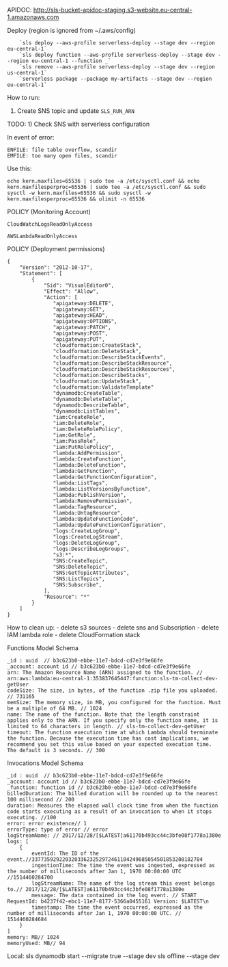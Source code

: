 APIDOC: http://sls-bucket-apidoc-staging.s3-website.eu-central-1.amazonaws.com

Deploy (region is ignored from ~/.aws/config)

        `sls deploy --aws-profile serverless-deploy --stage dev --region eu-central-1`
        `sls deploy function --aws-profile serverless-deploy --stage dev --region eu-central-1 --function _`
        `sls remove --aws-profile serverless-deploy --stage dev --region us-central-1`
        `serverless package --package my-artifacts --stage dev --region eu-central-1`
        
How to run:
 1) Create SNS topic and update `SLS_RUN_ARN`

TODO:
    1) Check SNS with serverless configuration
    
    
In event of error:

    ENFILE: file table overflow, scandir
    EMFILE: too many open files, scandir
    
Use this: 
    
    echo kern.maxfiles=65536 | sudo tee -a /etc/sysctl.conf && echo kern.maxfilesperproc=65536 | sudo tee -a /etc/sysctl.conf && sudo sysctl -w kern.maxfiles=65536 && sudo sysctl -w kern.maxfilesperproc=65536 && ulimit -n 65536
    
POLICY (Monitoring Account)

    CloudWatchLogsReadOnlyAccess
     
    AWSLambdaReadOnlyAccess
     
POLICY (Deployment permissions)

    {
        "Version": "2012-10-17",
        "Statement": [
            {
                "Sid": "VisualEditor0",
                "Effect": "Allow",
                "Action": [
                   "apigateway:DELETE",
                   "apigateway:GET",
                   "apigateway:HEAD",
                   "apigateway:OPTIONS",
                   "apigateway:PATCH",
                   "apigateway:POST",
                   "apigateway:PUT",
                   "cloudformation:CreateStack",
                   "cloudformation:DeleteStack",
                   "cloudformation:DescribeStackEvents",
                   "cloudformation:DescribeStackResource",
                   "cloudformation:DescribeStackResources",
                   "cloudformation:DescribeStacks",
                   "cloudformation:UpdateStack",
                   "cloudformation:ValidateTemplate"
                   "dynamodb:CreateTable",
                   "dynamodb:DeleteTable",
                   "dynamodb:DescribeTable",
                   "dynamodb:ListTables",
                   "iam:CreateRole",
                   "iam:DeleteRole",
                   "iam:DeleteRolePolicy",
                   "iam:GetRole",
                   "iam:PassRole",
                   "iam:PutRolePolicy",
                   "lambda:AddPermission",
                   "lambda:CreateFunction",
                   "lambda:DeleteFunction",
                   "lambda:GetFunction",
                   "lambda:GetFunctionConfiguration",
                   "lambda:ListTags",
                   "lambda:ListVersionsByFunction",
                   "lambda:PublishVersion",
                   "lambda:RemovePermission",
                   "lambda:TagResource",
                   "lambda:UntagResource",
                   "lambda:UpdateFunctionCode",
                   "lambda:UpdateFunctionConfiguration",
                   "logs:CreateLogGroup",
                   "logs:CreateLogStream",
                   "logs:DeleteLogGroup",
                   "logs:DescribeLogGroups",
                   "s3:*",
                   "SNS:CreateTopic",
                   "SNS:DeleteTopic",
                   "SNS:GetTopicAttributes",
                   "SNS:ListTopics",
                   "SNS:Subscribe",
                ],
                "Resource": "*"
            }
        ]
    }
    
How to clean up:
    - delete s3 sources
    - delete sns and Subscription
    - delete IAM lambda role
    - delete CloudFormation stack

Functions Model Schema

    _id : uuid  // b3c623b0-ebbe-11e7-bdcd-cd7e3f9e66fe
    _account: account id // b3c623b0-ebbe-11e7-bdcd-cd7e3f9e66fe
    arn: The Amazon Resource Name (ARN) assigned to the function. // arn:aws:lambda:eu-central-1:353837645447:function:sls-tm-collect-dev-getUser
    codeSize: The size, in bytes, of the function .zip file you uploaded. // 731165
    memSize: The memory size, in MB, you configured for the function. Must be a multiple of 64 MB. // 1024
    name: The name of the function. Note that the length constraint applies only to the ARN. If you specify only the function name, it is limited to 64 characters in length. // sls-tm-collect-dev-getUser
    timeout: The function execution time at which Lambda should terminate the function. Because the execution time has cost implications, we recommend you set this value based on your expected execution time. The default is 3 seconds. // 300
    
 Invocations Model Schema
    
    _id : uuid  // b3c623b0-ebbe-11e7-bdcd-cd7e3f9e66fe
    _account: account id // b3c623b0-ebbe-11e7-bdcd-cd7e3f9e66fe
    _function: function id // b3c623b0-ebbe-11e7-bdcd-cd7e3f9e66fe
    billedDuration: The billed duration will be rounded up to the nearest 100 millisecond // 200
    duration: Measures the elapsed wall clock time from when the function code starts executing as a result of an invocation to when it stops executing. //100
    error: error existence// 1
    errorType: type of error // error
    logStreamName: // 2017/12/28/[$LATEST]a61170b493cc44c3bfe08f1778a1380e
    logs: [
        {
            eventId: The ID of the event.//33773592922032033623252972461104249685054501853208182784
            ingestionTime: The time the event was ingested, expressed as the number of milliseconds after Jan 1, 1970 00:00:00 UTC //1514460284700
            logStreamName: The name of the log stream this event belongs to.// 2017/12/28/[$LATEST]a61170b493cc44c3bfe08f1778a1380e
            message: The data contained in the log event. // START RequestId: b4237f42-ebc1-11e7-8177-5366a0455161 Version: $LATEST\n
            timestamp: The time the event occurred, expressed as the number of milliseconds after Jan 1, 1970 00:00:00 UTC. // 1514460284684
        }
    ]
    memory: MB// 1024
    memoryUsed: MB// 94
    
Local:
sls dynamodb start --migrate true --stage dev
sls offline --stage dev